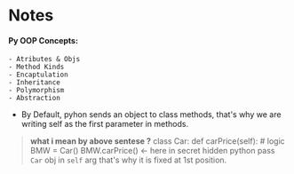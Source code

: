 # Notes 
#### Py OOP Concepts:
    - Atributes & Objs
    - Method Kinds
    - Encaptulation
    - Inheritance
    - Polymorphism
    - Abstraction

- By Default, pyhon sends an object to class methods, that's why we are writing self as the first parameter in methods.

> **what i mean by above sentese ?**
> class Car:
>    def carPrice(self):
>     # logic
> BMW = Car()
> BMW.carPrice()  <- here in secret hidden python pass `Car` obj in `self` arg that's why it is fixed at 1st position.  
